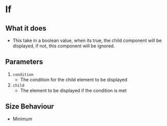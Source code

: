 # If

## What it does
- This take in a boolean value, when its true, the child component will be displayed, if not, this component will be ignored.

## Parameters
1. `condition`
    - The condition for the child element to be displayed
2. `child`
    - The element to be displayed if the condition is met

## Size Behaviour
- Minimum
